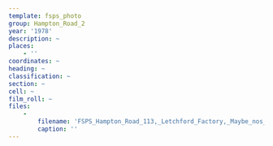 ```yaml
---
template: fsps_photo
group: Hampton_Road_2
year: '1978'
description: ~
places:
    - ''
coordinates: ~
heading: ~
classification: ~
section: ~
cell: ~
film_roll: ~
files:
    -
        filename: 'FSPS_Hampton_Road_113,_Letchford_Factory,_Maybe_nos_88-90,_10-4-A,_1978.png'
        caption: ''
---
```

